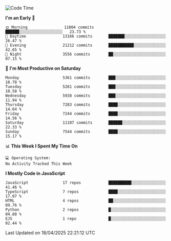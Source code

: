 <!--START_SECTION:waka-->
![Code Time](http://img.shields.io/badge/Code%20Time-3%2C498%20hrs%2059%20mins-blue)

**I'm an Early 🐤** 

```text
🌞 Morning                11804 commits       ██████░░░░░░░░░░░░░░░░░░░   23.73 % 
🌆 Daytime                13166 commits       ███████░░░░░░░░░░░░░░░░░░   26.47 % 
🌃 Evening                21212 commits       ███████████░░░░░░░░░░░░░░   42.65 % 
🌙 Night                  3556 commits        ██░░░░░░░░░░░░░░░░░░░░░░░   07.15 % 
```
📅 **I'm Most Productive on Saturday** 

```text
Monday                   5361 commits        ███░░░░░░░░░░░░░░░░░░░░░░   10.78 % 
Tuesday                  5261 commits        ███░░░░░░░░░░░░░░░░░░░░░░   10.58 % 
Wednesday                5938 commits        ███░░░░░░░░░░░░░░░░░░░░░░   11.94 % 
Thursday                 7283 commits        ████░░░░░░░░░░░░░░░░░░░░░   14.64 % 
Friday                   7244 commits        ████░░░░░░░░░░░░░░░░░░░░░   14.56 % 
Saturday                 11107 commits       ██████░░░░░░░░░░░░░░░░░░░   22.33 % 
Sunday                   7544 commits        ████░░░░░░░░░░░░░░░░░░░░░   15.17 % 
```


📊 **This Week I Spent My Time On** 

```text
💻 Operating System: 
No Activity Tracked This Week
```

**I Mostly Code in JavaScript** 

```text
JavaScript               17 repos            ██████████░░░░░░░░░░░░░░░   41.46 % 
TypeScript               7 repos             ████░░░░░░░░░░░░░░░░░░░░░   17.07 % 
HTML                     4 repos             ██░░░░░░░░░░░░░░░░░░░░░░░   09.76 % 
Python                   2 repos             █░░░░░░░░░░░░░░░░░░░░░░░░   04.88 % 
EJS                      1 repo              █░░░░░░░░░░░░░░░░░░░░░░░░   02.44 % 
```




 Last Updated on 18/04/2025 22:21:12 UTC
<!--END_SECTION:waka-->

<!--
**likaiqiang/likaiqiang** is a ✨ _special_ ✨ repository because its `README.md` (this file) appears on your GitHub profile.

Here are some ideas to get you started:

- 🔭 I’m currently working on ...
- 🌱 I’m currently learning ...
- 👯 I’m looking to collaborate on ...
- 🤔 I’m looking for help with ...
- 💬 Ask me about ...
- 📫 How to reach me: ...
- 😄 Pronouns: ...
- ⚡ Fun fact: ...
-->
